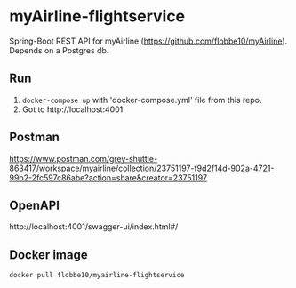 # myAirline-flightservice
Spring-Boot REST API for myAirline (https://github.com/flobbe10/myAirline). <br>
Depends on a Postgres db.

## Run
1. ```docker-compose up``` with 'docker-compose.yml' file from this repo.
2. Got to http://localhost:4001

## Postman
https://www.postman.com/grey-shuttle-863417/workspace/myairline/collection/23751197-f9d2f14d-902a-4721-99b2-2fc597c86abe?action=share&creator=23751197

## OpenAPI
http://localhost:4001/swagger-ui/index.html#/

## Docker image
```docker pull flobbe10/myairline-flightservice``` <br>
